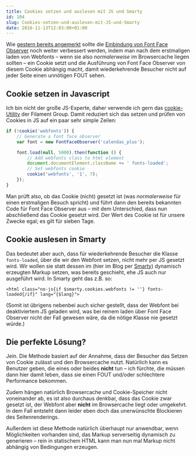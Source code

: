 ```yaml
---
title: Cookies setzen und auslesen mit JS und Smarty
id: 104
slug: Cookies-setzen-und-auslesen-mit-JS-und-Smarty
date: 2016-11-13T12:03:00+01:00
---
```


Wie [gestern bereits angemerkt](/archiv/103/Webfonts-laden-mit-Font-Face-Observer.html#c757) sollte die [Einbindung von Font Face Observer](/archiv/103/Webfonts-laden-mit-Font-Face-Observer.html) noch weiter verbessert werden, indem man nach dem erstmaligen laden von Webfonts – wenn sie also _normalerweise_ im Browsercache liegen sollten – ein Cookie setzt und die Ausführung von Font Face Observer von diesem Cookie abhängig macht, damit wiederkehrende Besucher nicht auf jeder Seite einen unnötigen FOUT sehen.

## Cookie setzen in Javascript

Ich bin nicht der große JS-Experte, daher verwende ich gern das [cookie-Utility](https://github.com/filamentgroup/cookie) der Filament Group. Damit reduziert sich das setzen und prüfen von Cookies in JS auf ein paar sehr simple Zeilen:

```js
if (!cookie('webfonts')) {
    // Generate a font face observer
    var font = new FontFaceObserver('calendas_plus');

    font.load(null, 5000).then(function () {
        // Add webfonts class to html element
        document.documentElement.className += ' fonts-loaded';
        // Set webfonts cookie
        cookie('webfonts', '1', 7);
    });
}
```

Man prüft also, ob das Cookie (nicht) gesetzt ist (was _normalerweise_ für einen erstmaligen Besuch spricht) und führt dann den bereits bekannten Code für Font Face Observer aus – mit dem Unterschied, dass nun abschließend das Cookie gesetzt wird. Der Wert des Cookie ist für unsere Zwecke egal; es gilt für sieben Tage.

## Cookie auslesen in Smarty

Das bedeutet aber auch, dass für wiederkehrende Besucher die Klasse `fonts-loaded`, über die wir den Webfont setzen, nicht mehr per JS gesetzt wird. Wir wollen sie statt dessen im (hier im Blog per [Smarty](http://www.smarty.net)) dynamisch erzeugten Markup setzen, was bereits geschieht, ehe JS auch nur ausgeführt wird. In Smarty geht das z.B. so:

```smarty
<html class="no-js{if $smarty.cookies.webfonts != ''} fonts-loaded{/if}" lang="{$lang}">
```

(Somit ist übrigens nebenbei auch sicher gestellt, dass der Webfont bei deaktiviertem JS geladen wird, was bei reinem laden über Font Face Observer nicht der Fall gewesen wäre, da die nötige Klasse nie gesetzt würde.)

## Die perfekte Lösung?

Jein. Die Methode basiert auf der Annahme, dass der Besucher das Setzen von Cookie zulässt und den Browsercache nutzt. Natürlich kann es Benutzer geben, die eines oder beides **nicht** tun – ich fürchte, die müssen dann hier damit leben, dass sie einen FOUT und/oder schlechtere Performance bekommen.

Zudem hängen natürlich Browsercache und Cookie-Speicher nicht voneinander ab, es ist also durchaus denkbar, dass das Cookie zwar gesetzt ist, der Webfont aber **nicht** im Browsercache liegt oder umgekehrt. In dem Fall entsteht dann leider eben doch das unerwünschte Blockieren des Seitenrenderings.

Außerdem ist diese Methode natürlich überhaupt nur anwendbar, wenn Möglichkeiten vorhanden sind, das Markup serverseitig dynamisch zu generieren – rein in statischem HTML kann man nun mal Markup nicht abhängig von Bedingungen erzeugen.
